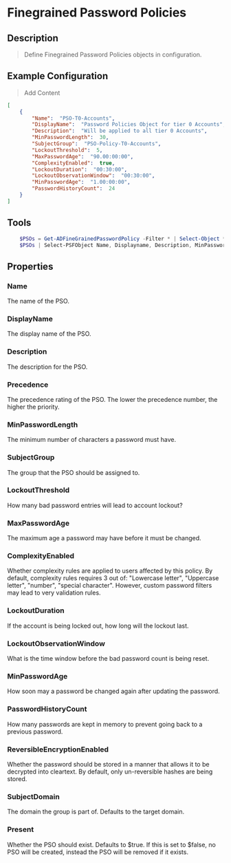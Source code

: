 # Finegrained Password Policies

## Description

> Define Finegrained Password Policies objects in configuration.

## Example Configuration

> Add Content

```json
[
    {
        "Name":  "PSO-T0-Accounts",
        "DisplayName":  "Password Policies Object for tier 0 Accounts",
        "Description":  "Will be applied to all tier 0 Accounts",
        "MinPasswordLength":  30,
        "SubjectGroup":  "PSO-Policy-T0-Accounts",
        "LockoutThreshold":  5,
        "MaxPasswordAge":  "90.00:00:00",
        "ComplexityEnabled":  true,
        "LockoutDuration":  "00:30:00",
        "LockoutObservationWindow":  "00:30:00",
        "MinPasswordAge":  "1.00:00:00",
        "PasswordHistoryCount":  24
    }
]
```

## Tools

```powershell
    $PSOs = Get-ADFineGrainedPasswordPolicy -Filter * | Select-Object *
    $PSOs | Select-PSFObject Name, Displayname, Description, MinPasswordLength, SubjectGroup, LockoutThreshold, "MaxPasswordAge TO String", ComplexityEnabled, "LockoutDuration TO String", "LockoutObservationWindow TO String", "MinPasswordAge TO String", PasswordHistoryCount | ConvertTo-Json
```

## Properties

### Name

The name of the PSO.

### DisplayName

The display name of the PSO.

### Description

The description for the PSO.

### Precedence

The precedence rating of the PSO.
The lower the precedence number, the higher the priority.

### MinPasswordLength

The minimum number of characters a password must have.

### SubjectGroup

The group that the PSO should be assigned to.

### LockoutThreshold

How many bad password entries will lead to account lockout?

### MaxPasswordAge

The maximum age a password may have before it must be changed.

### ComplexityEnabled

Whether complexity rules are applied to users affected by this policy.
By default, complexity rules requires 3 out of: "Lowercase letter", "Uppercase letter", "number", "special character".
However, custom password filters may lead to very validation rules.

### LockoutDuration

If the account is being locked out, how long will the lockout last.

### LockoutObservationWindow

What is the time window before the bad password count is being reset.

### MinPasswordAge

How soon may a password be changed again after updating the password.

### PasswordHistoryCount

How many passwords are kept in memory to prevent going back to a previous password.

### ReversibleEncryptionEnabled

Whether the password should be stored in a manner that allows it to be decrypted into cleartext.
By default, only un-reversible hashes are being stored.

### SubjectDomain

The domain the group is part of.
Defaults to the target domain.

### Present

Whether the PSO should exist.
Defaults to $true.
If this is set to $false, no PSO will be created, instead the PSO will be removed if it exists.
